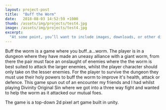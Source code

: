 ```yaml
---
layout: project-post
title:  "Buff the Worm"
date:   2018-08-03 14:52:59 +1000
thumb: /assets/img/projects/test4.jpg
image: /assets/img/projects/test4.jpg
excerpt:
  "At some point, you’ll want to include images, downloads, or other digital assets along with your text content. One common solution is to create a folder in the root of the project directory called something like assets"
---
```

Buff the worm is a game where you buff..a...worm. The player is in a dungeon where they have made an uneasy alliance with a giant worm, from there the pair must face an onslaught of enemies where the the worm is best suited to attack the larger enemies, whilst the player character should only take on the lesser enemies. For the player to survive the dungeon they must use their holy powers to buff the worm to improve it's health, attack or defence. This game spun out of an encounter my friends and I had whilst playing Divinity Original Sin where we got into a three way fight and wanted to help the worm as it attacked our mutual foes. 

The game is a top-down 2d pixel art game built in unity.